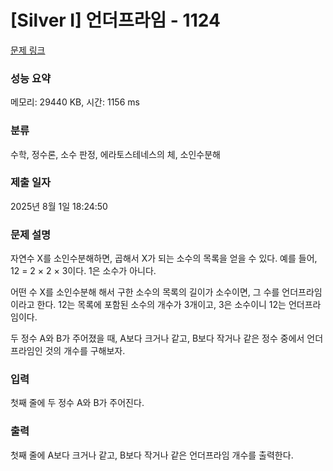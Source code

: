# [Silver I] 언더프라임 - 1124 

[문제 링크](https://www.acmicpc.net/problem/1124) 

### 성능 요약

메모리: 29440 KB, 시간: 1156 ms

### 분류

수학, 정수론, 소수 판정, 에라토스테네스의 체, 소인수분해

### 제출 일자

2025년 8월 1일 18:24:50

### 문제 설명

<p>자연수 X를 소인수분해하면, 곱해서 X가 되는 소수의 목록을 얻을 수 있다. 예를 들어, 12 = 2 × 2 × 3이다. 1은 소수가 아니다.</p>

<p>어떤 수 X를 소인수분해 해서 구한 소수의 목록의 길이가 소수이면, 그 수를 언더프라임 이라고 한다. 12는 목록에 포함된 소수의 개수가 3개이고, 3은 소수이니 12는 언더프라임이다.</p>

<p>두 정수 A와 B가 주어졌을 때, A보다 크거나 같고, B보다 작거나 같은 정수 중에서 언더프라임인 것의 개수를 구해보자.</p>

### 입력 

 <p>첫째 줄에 두 정수 A와 B가 주어진다.</p>

### 출력 

 <p>첫째 줄에 A보다 크거나 같고, B보다 작거나 같은 언더프라임 개수를 출력한다.</p>

